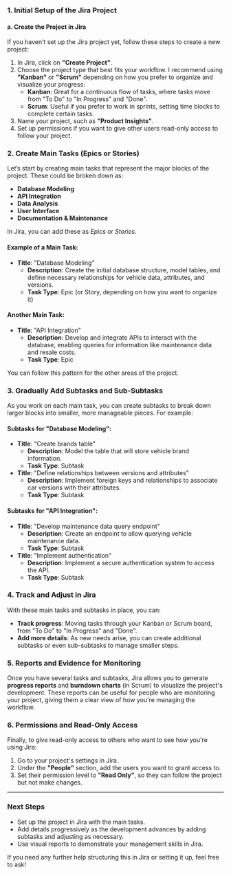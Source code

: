 ### 1. **Initial Setup of the Jira Project**

#### a. Create the Project in Jira
If you haven’t set up the Jira project yet, follow these steps to create a new project:

1. In Jira, click on **"Create Project"**.
2. Choose the project type that best fits your workflow. I recommend using **"Kanban"** or **"Scrum"** depending on how you prefer to organize and visualize your progress:
   - **Kanban**: Great for a continuous flow of tasks, where tasks move from "To Do" to "In Progress" and "Done".
   - **Scrum**: Useful if you prefer to work in sprints, setting time blocks to complete certain tasks.
3. Name your project, such as **"Product Insights"**.
4. Set up permissions if you want to give other users read-only access to follow your project.

### 2. **Create Main Tasks (Epics or Stories)**

Let’s start by creating main tasks that represent the major blocks of the project. These could be broken down as:

- **Database Modeling**
- **API Integration**
- **Data Analysis**
- **User Interface**
- **Documentation & Maintenance**

In Jira, you can add these as *Epics* or *Stories*.

#### Example of a Main Task:
- **Title**: "Database Modeling"
  - **Description**: Create the initial database structure, model tables, and define necessary relationships for vehicle data, attributes, and versions.
  - **Task Type**: Epic (or Story, depending on how you want to organize it)

#### Another Main Task:
- **Title**: "API Integration"
  - **Description**: Develop and integrate APIs to interact with the database, enabling queries for information like maintenance data and resale costs.
  - **Task Type**: Epic

You can follow this pattern for the other areas of the project.

### 3. **Gradually Add Subtasks and Sub-Subtasks**

As you work on each main task, you can create subtasks to break down larger blocks into smaller, more manageable pieces. For example:

#### Subtasks for "Database Modeling":
- **Title**: "Create brands table"
  - **Description**: Model the table that will store vehicle brand information.
  - **Task Type**: Subtask
- **Title**: "Define relationships between versions and attributes"
  - **Description**: Implement foreign keys and relationships to associate car versions with their attributes.
  - **Task Type**: Subtask

#### Subtasks for "API Integration":
- **Title**: "Develop maintenance data query endpoint"
  - **Description**: Create an endpoint to allow querying vehicle maintenance data.
  - **Task Type**: Subtask
- **Title**: "Implement authentication"
  - **Description**: Implement a secure authentication system to access the API.
  - **Task Type**: Subtask

### 4. **Track and Adjust in Jira**

With these main tasks and subtasks in place, you can:
- **Track progress**: Moving tasks through your Kanban or Scrum board, from "To Do" to "In Progress" and "Done".
- **Add more details**: As new needs arise, you can create additional subtasks or even sub-subtasks to manage smaller steps.

### 5. **Reports and Evidence for Monitoring**

Once you have several tasks and subtasks, Jira allows you to generate **progress reports** and **burndown charts** (in Scrum) to visualize the project's development. These reports can be useful for people who are monitoring your project, giving them a clear view of how you're managing the workflow.

### 6. **Permissions and Read-Only Access**

Finally, to give read-only access to others who want to see how you're using Jira:

1. Go to your project's settings in Jira.
2. Under the **"People"** section, add the users you want to grant access to.
3. Set their permission level to **"Read Only"**, so they can follow the project but not make changes.

---

### Next Steps
- Set up the project in Jira with the main tasks.
- Add details progressively as the development advances by adding subtasks and adjusting as necessary.
- Use visual reports to demonstrate your management skills in Jira.

If you need any further help structuring this in Jira or setting it up, feel free to ask!